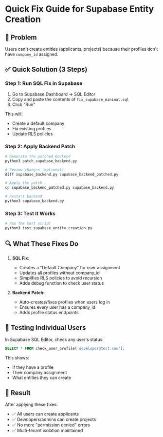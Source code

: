# Quick Fix Guide for Supabase Entity Creation

## 🚨 Problem
Users can't create entities (applicants, projects) because their profiles don't have `company_id` assigned.

## ✅ Quick Solution (3 Steps)

### Step 1: Run SQL Fix in Supabase
1. Go to Supabase Dashboard → SQL Editor
2. Copy and paste the contents of `fix_supabase_minimal.sql`
3. Click "Run"

This will:
- Create a default company
- Fix existing profiles
- Update RLS policies

### Step 2: Apply Backend Patch
```bash
# Generate the patched backend
python3 patch_supabase_backend.py

# Review changes (optional)
diff supabase_backend.py supabase_backend_patched.py

# Apply the patch
cp supabase_backend_patched.py supabase_backend.py

# Restart backend
python3 supabase_backend.py
```

### Step 3: Test It Works
```bash
# Run the test script
python3 test_supabase_entity_creation.py
```

## 🔍 What These Fixes Do

1. **SQL Fix**:
   - Creates a "Default Company" for user assignment
   - Updates all profiles without company_id
   - Simplifies RLS policies to avoid recursion
   - Adds debug function to check user status

2. **Backend Patch**:
   - Auto-creates/fixes profiles when users log in
   - Ensures every user has a company_id
   - Adds profile status endpoints

## 🧪 Testing Individual Users

In Supabase SQL Editor, check any user's status:
```sql
SELECT * FROM check_user_profile('developer@test.com');
```

This shows:
- If they have a profile
- Their company assignment
- What entities they can create

## 🚀 Result
After applying these fixes:
- ✅ All users can create applicants
- ✅ Developers/admins can create projects
- ✅ No more "permission denied" errors
- ✅ Multi-tenant isolation maintained